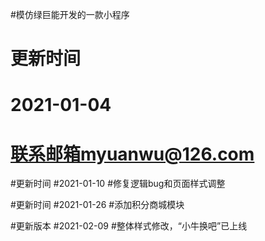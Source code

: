 #模仿绿巨能开发的一款小程序
# 更新时间
# 2021-01-04
# 联系邮箱myuanwu@126.com

#更新时间
#2021-01-10
#修复逻辑bug和页面样式调整

#更新时间
#2021-01-26
#添加积分商城模块

#更新版本
#2021-02-09
#整体样式修改，“小牛换吧”已上线